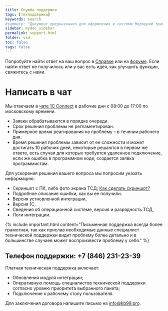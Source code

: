 ```yaml
---
title: Служба поддержки
tags: [техподдержка]
keywords: search
#summary: "Документ предназначен для оформления в системе Меркурий транспортной партии."
sidebar: mydoc_sidebar
permalink: support.html
folder: vsd
toc: false
tags: false
---
```


<style>
.result {
background-color: #000000;
border: 1px solid #dedede;
padding: 10px;
margin-top: 10px;
margin-bottom: 10px;
}
</style>

Попробуйте найти ответ на ваш вопрос в [Справке](https://redmine.kb99.pro/projects/vsd_1c/wiki/) или на [форуме](https://redmine.kb99.pro/projects/vsd_1c/boards). Если найти ответ не получилось или у вас есть идея, как улучшить функции, свяжитесь с нами.

# Написать в чат
Мы отвечаем в [чате 1C Connect](https://1c-connect.com/join/s/bhbgroe537bz3pxg1g9ja6eroe) в рабочие дни с 08:00 до 17:00 по московскому времени.

* Заявки обрабатываются в порядке очереди. 
* Срок решения проблемы не регламентирован. 
* Примерное время реагирования на проблему – в течении рабочего дня. 
* Время решения проблемы зависит от ее сложности и может достигать 10 рабочих дней, некоторые решаются в первом же ответе, есть случаи для которых требуется удаленное подключение, если же ошибка в программном коде, создается заявка программистам. 

Для ускорения решения вашего вопроса мы попросим указать информацию:

* Скриншот с ПК, либо фото экрана ТСД; [Как сделать скриншот?](https://yandex.ru/support/common/troubleshooting/screenshot.html)
* Подробное описание ошибки, как вы ее получили.
* Версия устновленной интеграции,  
* Версия 1С,
* Сведения об операционной системе, версия и разрядность ТСД,
* Логи интеграции.

{% include important.html content="Письменная поддержка всегда более грамотная, так как прислав необходимые данные специалист технической поддержки видит проблему более детально и в большинстве случаев может воспроизвести проблему у себя." %}

## Телефон поддержки: +7 (846) 231-23-39 
Платная техническая поддержка включает:
* Обновления модуля интеграции;
* Оперативную помощь специалистов технической поддержки согласно уровню приоритета выбранного пакета;
* Подключение к рабочему столу пользователя.

Для заключения договора напишите письмо на [info@kb99.pro](mailto:info@kb99.pro).


